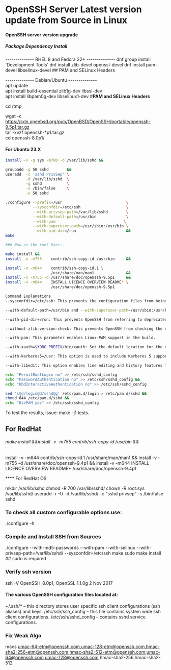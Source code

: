 # OpenSSH Server Latest version update from Source in Linux

#### OpenSSH server version upgrade

##### Package Dependency Install

-------------- RHEL 8 and Fedora 22+ --------------
dnf group install 'Development Tools'
dnf install zlib-devel openssl-devel
dnf install pam-devel libselinux-devel     ## PAM and SELinux Headers

-------------- Debian/Ubuntu --------------  
apt update  
apt install build-essential zlib1g-dev libssl-dev  
apt install libpam0g-dev libselinux1-dev   #**PAM and SELinux Headers**

cd /tmp

wget -c https://cdn.openbsd.org/pub/OpenBSD/OpenSSH/portable/openssh-9.5p1.tar.gz  
tar -xvzf openssh-*p1.tar.gz  
cd openssh-8.0p1/

#### For Ubuntu 23.X

```bash
install -v -g sys -m700 -d /var/lib/sshd &&

groupadd -g 50 sshd        &&
useradd  -c 'sshd PrivSep' \
         -d /var/lib/sshd  \
         -g sshd           \
         -s /bin/false     \
         -u 50 sshd

./configure --prefix=/usr                            \
            --sysconfdir=/etc/ssh                    \
            --with-privsep-path=/var/lib/sshd        \
            --with-default-path=/usr/bin             \
			--with-pam								\
            --with-superuser-path=/usr/sbin:/usr/bin \
            --with-pid-dir=/run                      &&
make

### Now as the root User:-

make install &&
install -v -m755    contrib/ssh-copy-id /usr/bin     &&

install -v -m644    contrib/ssh-copy-id.1 \
                    /usr/share/man/man1              &&
install -v -m755 -d /usr/share/doc/openssh-9.5p1     &&
install -v -m644    INSTALL LICENCE OVERVIEW README* \
                    /usr/share/doc/openssh-9.5p1
```

```bash
Command Explanations
--sysconfdir=/etc/ssh: This prevents the configuration files from being installed in /usr/etc.

--with-default-path=/usr/bin and --with-superuser-path=/usr/sbin:/usr/bin: These set PATH consistent with LFS and BLFS Shadow package.

--with-pid-dir=/run: This prevents OpenSSH from referring to deprecated /var/run.

--without-zlib-version-check: This prevents OpenSSH from checking the version of the system Zlib. We need to use this switch or the version check would mistakenly report the latest Zlib 1.13 “too old” and reject it.

--with-pam: This parameter enables Linux-PAM support in the build.

--with-xauth=$XORG_PREFIX/bin/xauth: Set the default location for the xauth binary for X authentication. The environment variable XORG_PREFIX should be set following Xorg build environment. This can also be controlled from sshd_config with the XAuthLocation keyword. You can omit this switch if Xorg is already installed.

--with-kerberos5=/usr: This option is used to include Kerberos 5 support in the build.

--with-libedit: This option enables line editing and history features for sftp.
```

```bash
echo "PermitRootLogin no" >> /etc/ssh/sshd_config
echo "PasswordAuthentication no" >> /etc/ssh/sshd_config &&
echo "KbdInteractiveAuthentication no" >> /etc/ssh/sshd_config

sed 's@d/login@d/sshd@g' /etc/pam.d/login > /etc/pam.d/sshd &&
chmod 644 /etc/pam.d/sshd &&
echo "UsePAM yes" >> /etc/ssh/sshd_config
```

To test the results, issue: make -j1 tests.
## For RedHat

###### make install &&install -v -m755    contrib/ssh-copy-id /usr/bin     &&

install -v -m644    contrib/ssh-copy-id.1
/usr/share/man/man1              &&
install -v -m755 -d /usr/share/doc/openssh-9.4p1     &&
install -v -m644    INSTALL LICENCE OVERVIEW README*
/usr/share/doc/openssh-9.4p1

**** For RedHat  OS

mkdir /var/lib/sshd
chmod -R 700 /var/lib/sshd/
chown -R root:sys /var/lib/sshd/
useradd -r -U -d /var/lib/sshd/ -c "sshd privsep" -s /bin/false sshd
### To check all custom configurable options use:

./configure -h
### Compile and Install SSH from Sources

./configure --with-md5-passwords --with-pam --with-selinux --with-privsep-path=/var/lib/sshd/ --sysconfdir=/etc/ssh
make
sudo make install ## sudo is required
### Verify ssh version

ssh -V
OpenSSH_8.0p1, OpenSSL 1.1.0g  2 Nov 2017
#### The various OpenSSH configuration files located at:

~/.ssh/* – this directory stores user specific ssh client configurations (ssh aliases) and keys.
/etc/ssh/ssh_config – this file contains system wide ssh client configurations.
/etc/ssh/sshd_config – contains sshd service configurations.

### Fix Weak Algo

macs umac-64-etm@openssh.com,umac-128-etm@openssh.com,hmac-sha2-256-etm@openssh.com,hmac-sha2-512-etm@openssh.com,umac-64@openssh.com,umac-128@openssh.com,hmac-sha2-256,hmac-sha2-512
